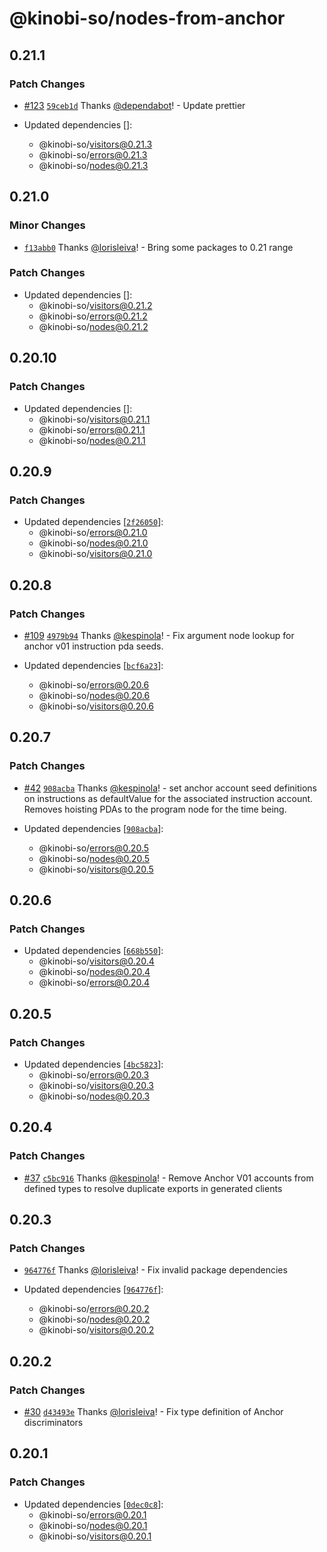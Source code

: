 # @kinobi-so/nodes-from-anchor

## 0.21.1

### Patch Changes

-   [#123](https://github.com/kinobi-so/kinobi/pull/123) [`59ceb1d`](https://github.com/kinobi-so/kinobi/commit/59ceb1d7803307b3a1a5e23ea3267934ad87bfc6) Thanks [@dependabot](https://github.com/apps/dependabot)! - Update prettier

-   Updated dependencies []:
    -   @kinobi-so/visitors@0.21.3
    -   @kinobi-so/errors@0.21.3
    -   @kinobi-so/nodes@0.21.3

## 0.21.0

### Minor Changes

-   [`f13abb0`](https://github.com/kinobi-so/kinobi/commit/f13abb01fc4a6fc76fe4566e3f667aab92b43480) Thanks [@lorisleiva](https://github.com/lorisleiva)! - Bring some packages to 0.21 range

### Patch Changes

-   Updated dependencies []:
    -   @kinobi-so/visitors@0.21.2
    -   @kinobi-so/errors@0.21.2
    -   @kinobi-so/nodes@0.21.2

## 0.20.10

### Patch Changes

-   Updated dependencies []:
    -   @kinobi-so/visitors@0.21.1
    -   @kinobi-so/errors@0.21.1
    -   @kinobi-so/nodes@0.21.1

## 0.20.9

### Patch Changes

-   Updated dependencies [[`2f26050`](https://github.com/kinobi-so/kinobi/commit/2f26050ddbcbdefcefbd853e1017a30c94442e1f)]:
    -   @kinobi-so/errors@0.21.0
    -   @kinobi-so/nodes@0.21.0
    -   @kinobi-so/visitors@0.21.0

## 0.20.8

### Patch Changes

-   [#109](https://github.com/kinobi-so/kinobi/pull/109) [`4979b94`](https://github.com/kinobi-so/kinobi/commit/4979b94720465a58538ee61bb1a4a23fd5471511) Thanks [@kespinola](https://github.com/kespinola)! - Fix argument node lookup for anchor v01 instruction pda seeds.

-   Updated dependencies [[`bcf6a23`](https://github.com/kinobi-so/kinobi/commit/bcf6a23fa0e0d1f1a064ea6ddcfc9c092190a51f)]:
    -   @kinobi-so/errors@0.20.6
    -   @kinobi-so/nodes@0.20.6
    -   @kinobi-so/visitors@0.20.6

## 0.20.7

### Patch Changes

-   [#42](https://github.com/kinobi-so/kinobi/pull/42) [`908acba`](https://github.com/kinobi-so/kinobi/commit/908acba99cdb0b761ed79aebf6828e23fde97ef8) Thanks [@kespinola](https://github.com/kespinola)! - set anchor account seed definitions on instructions as defaultValue for the associated instruction account. Removes hoisting PDAs to the program node for the time being.

-   Updated dependencies [[`908acba`](https://github.com/kinobi-so/kinobi/commit/908acba99cdb0b761ed79aebf6828e23fde97ef8)]:
    -   @kinobi-so/errors@0.20.5
    -   @kinobi-so/nodes@0.20.5
    -   @kinobi-so/visitors@0.20.5

## 0.20.6

### Patch Changes

-   Updated dependencies [[`668b550`](https://github.com/kinobi-so/kinobi/commit/668b550aa2172c24ddb3b8751d91e67e94a93fa4)]:
    -   @kinobi-so/visitors@0.20.4
    -   @kinobi-so/nodes@0.20.4
    -   @kinobi-so/errors@0.20.4

## 0.20.5

### Patch Changes

-   Updated dependencies [[`4bc5823`](https://github.com/kinobi-so/kinobi/commit/4bc5823377824198bd5a6432d16333b2cb1d8b8c)]:
    -   @kinobi-so/errors@0.20.3
    -   @kinobi-so/visitors@0.20.3
    -   @kinobi-so/nodes@0.20.3

## 0.20.4

### Patch Changes

-   [#37](https://github.com/kinobi-so/kinobi/pull/37) [`c5bc916`](https://github.com/kinobi-so/kinobi/commit/c5bc91609b5cb16caec13214bbe7a39e74e8d52c) Thanks [@kespinola](https://github.com/kespinola)! - Remove Anchor V01 accounts from defined types to resolve duplicate exports in generated clients

## 0.20.3

### Patch Changes

-   [`964776f`](https://github.com/kinobi-so/kinobi/commit/964776fe73402c236d334032821013674c3b1a5e) Thanks [@lorisleiva](https://github.com/lorisleiva)! - Fix invalid package dependencies

-   Updated dependencies [[`964776f`](https://github.com/kinobi-so/kinobi/commit/964776fe73402c236d334032821013674c3b1a5e)]:
    -   @kinobi-so/errors@0.20.2
    -   @kinobi-so/nodes@0.20.2
    -   @kinobi-so/visitors@0.20.2

## 0.20.2

### Patch Changes

-   [#30](https://github.com/kinobi-so/kinobi/pull/30) [`d43493e`](https://github.com/kinobi-so/kinobi/commit/d43493e0e42c4b1064c174050a91e71c4d28e252) Thanks [@lorisleiva](https://github.com/lorisleiva)! - Fix type definition of Anchor discriminators

## 0.20.1

### Patch Changes

-   Updated dependencies [[`0dec0c8`](https://github.com/kinobi-so/kinobi/commit/0dec0c8fff5e80fafc964416058e4ddf1db2bda0)]:
    -   @kinobi-so/errors@0.20.1
    -   @kinobi-so/nodes@0.20.1
    -   @kinobi-so/visitors@0.20.1
